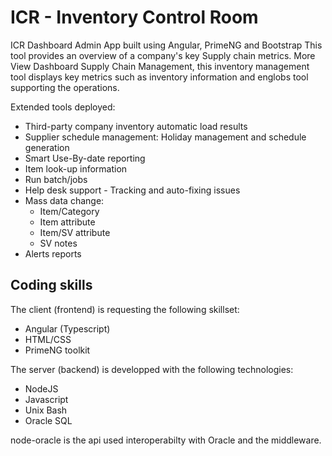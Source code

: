 # ICR - Inventory Control Room

ICR Dashboard Admin App built using Angular, PrimeNG and Bootstrap 
This tool provides an overview of a company's key Supply chain metrics. More View Dashboard Supply Chain Management, this inventory management tool displays key metrics such as inventory information and englobs tool supporting the operations.

Extended tools deployed:
 * Third-party company inventory automatic load results
 * Supplier schedule management: Holiday management and schedule generation
 * Smart Use-By-date reporting
 * Item look-up information
 * Run batch/jobs
 * Help desk support - Tracking and auto-fixing issues
 * Mass data change:
    - Item/Category
    - Item attribute
    - Item/SV attribute
    - SV notes
 * Alerts reports

## Coding skills
The client (frontend) is requesting the following skillset: 
 * Angular (Typescript)
 * HTML/CSS
 * PrimeNG toolkit
 
The server (backend) is developped with the following technologies:
 * NodeJS
 * Javascript
 * Unix Bash
 * Oracle SQL

node-oracle is the api used interoperabilty with Oracle and the middleware.
